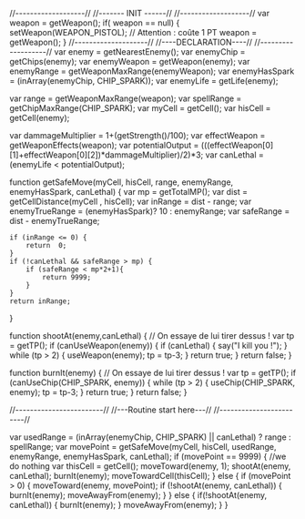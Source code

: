   //-------------------//
 //------- INIT ------//
//-------------------//
var weapon = getWeapon();
if( weapon == null) {
        setWeapon(WEAPON_PISTOL); // Attention : coûte 1 PT
        weapon = getWeapon();
}
  //--------------------//
 //----DECLARATION----//
//-------------------//
var enemy = getNearestEnemy();
var enemyChip = getChips(enemy);
var enemyWeapon = getWeapon(enemy);
var enemyRange = getWeaponMaxRange(enemyWeapon);
var enemyHasSpark = (inArray(enemyChip, CHIP_SPARK));
var enemyLife = getLife(enemy);

var range = getWeaponMaxRange(weapon);
var spellRange = getChipMaxRange(CHIP_SPARK);
var myCell = getCell();
var hisCell = getCell(enemy);

var dammageMultiplier = 1+(getStrength()/100);
var effectWeapon = getWeaponEffects(weapon);
var potentialOutput = (((effectWeapon[0][1]+effectWeapon[0][2])*dammageMultiplier)/2)*3;
var canLethal = (enemyLife < potentialOutput);

function getSafeMove(myCell, hisCell, range, enemyRange, enemyHasSpark, canLethal) {
	var mp = getTotalMP();
	var dist =  getCellDistance(myCell , hisCell);
	var inRange = dist - range;
	var enemyTrueRange = (enemyHasSpark)? 10 : enemyRange;
	var safeRange = dist - enemyTrueRange;
	
	if (inRange <= 0) {
		return  0;
	}
	if (!canLethal && safeRange > mp) {
		if (safeRange < mp*2+1){
			return 9999;
		}
	}
	return inRange;
}

function shootAt(enemy,canLethal) {
	// On essaye de lui tirer dessus !
	var tp = getTP();
	if (canUseWeapon(enemy)) {
		if (canLethal) {
			say("I kill you !");
		}
		while (tp > 2) {
       		useWeapon(enemy);
        	tp = tp-3;
		}
		return true;
	}
	return false;
}

function burnIt(enemy) {
	// On essaye de lui tirer dessus !
	var tp = getTP();
	if (canUseChip(CHIP_SPARK, enemy)) {
		while (tp > 2) {
       		useChip(CHIP_SPARK, enemy);
        	tp = tp-3;
		}
		return true;
	}
	return false;
}

  //------------------------//
 //---Routine start here---//
//------------------------//

var usedRange = (inArray(enemyChip, CHIP_SPARK) || canLethal) ? range : spellRange;
var movePoint = getSafeMove(myCell, hisCell, usedRange, enemyRange, enemyHasSpark, canLethal);
if (movePoint == 9999) {
	//we do nothing
	var thisCell = getCell();
	moveToward(enemy, 1);
	shootAt(enemy, canLethal);
	burnIt(enemy);
	moveTowardCell(thisCell);
} else {
	if (movePoint > 0) {
		moveToward(enemy, movePoint);
		if (!shootAt(enemy, canLethal)) {
			burnIt(enemy);
			moveAwayFrom(enemy);
		}
	} else {
		if(!shootAt(enemy, canLethal)) {
			burnIt(enemy);
		}
		moveAwayFrom(enemy);
	}
}
